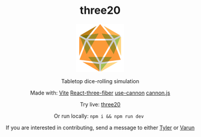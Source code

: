 <div align="center">
<h1>three20</h1>
<a href="https://dice.br-ndt.dev/" target="_blank">
<img src="./assets/logo.png" width="128" height="128" title="dice.br-ndt.dev"/>
</a>

Tabletop dice-rolling simulation

Made with:
[Vite](https://vitejs.dev/)
[React-three-fiber](https://docs.pmnd.rs/react-three-fiber/getting-started/introduction)
[use-cannon](https://github.com/pmndrs/use-cannon)
[cannon.js](https://schteppe.github.io/cannon.js/)

Try live: [three20](https://dice.br-ndt.dev/)

Or run locally: `npm i && npm run dev `

If you are interested in contributing, send a message to either [Tyler](https://github.com/br-ndt) or [Varun](https://github.com/vanadgir)

</div>
